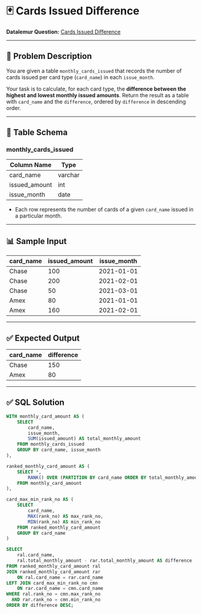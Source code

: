 # 🃏 Cards Issued Difference

**Datalemur Question:** [Cards Issued Difference](https://datalemur.com/questions/cards-issued-difference)

---

## 📘 Problem Description

You are given a table `monthly_cards_issued` that records the number of cards issued per card type (`card_name`) in each `issue_month`.

Your task is to calculate, for each card type, the **difference between the highest and lowest monthly issued amounts**. Return the result as a table with `card_name` and the `difference`, ordered by `difference` in descending order.

---

## 🧾 Table Schema

### monthly_cards_issued

| Column Name   | Type    |
|---------------|---------|
| card_name     | varchar |
| issued_amount | int     |
| issue_month   | date    |

- Each row represents the number of cards of a given `card_name` issued in a particular month.

---

## 📊 Sample Input

| card_name | issued_amount | issue_month |
|-----------|----------------|-------------|
| Chase     | 100            | 2021-01-01  |
| Chase     | 200            | 2021-02-01  |
| Chase     | 50             | 2021-03-01  |
| Amex      | 80             | 2021-01-01  |
| Amex      | 160            | 2021-02-01  |

---

## ✅ Expected Output

| card_name | difference |
|-----------|------------|
| Chase     | 150        |
| Amex      | 80         |

---

## ✅ SQL Solution

```sql
WITH monthly_card_amount AS (
    SELECT 
        card_name, 
        issue_month, 
        SUM(issued_amount) AS total_monthly_amount
    FROM monthly_cards_issued
    GROUP BY card_name, issue_month
),

ranked_monthly_card_amount AS (
    SELECT *, 
        RANK() OVER (PARTITION BY card_name ORDER BY total_monthly_amount) AS rank_no
    FROM monthly_card_amount
),

card_max_min_rank_no AS (
    SELECT 
        card_name, 
        MAX(rank_no) AS max_rank_no, 
        MIN(rank_no) AS min_rank_no
    FROM ranked_monthly_card_amount
    GROUP BY card_name
)

SELECT 
    ral.card_name, 
    ral.total_monthly_amount - rar.total_monthly_amount AS difference
FROM ranked_monthly_card_amount ral
JOIN ranked_monthly_card_amount rar
    ON ral.card_name = rar.card_name
LEFT JOIN card_max_min_rank_no cmn
    ON rar.card_name = cmn.card_name
WHERE ral.rank_no = cmn.max_rank_no 
  AND rar.rank_no = cmn.min_rank_no
ORDER BY difference DESC;
